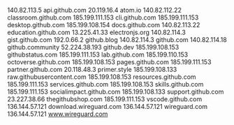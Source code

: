 140.82.113.5 api.github.com
20.119.16.4 atom.io
140.82.112.22 classroom.github.com
185.199.111.153 cli.github.com
185.199.111.153 desktop.github.com
185.199.108.154 docs.github.com
140.82.113.22 education.github.com
13.225.41.33 electronjs.org
140.82.114.3 gist.github.com
192.0.66.2 github.blog
140.82.114.3 github.com
140.82.114.18 github.community
52.224.38.193 github.dev
185.199.108.153 githubstatus.com
185.199.111.153 lab.github.com
185.199.110.153 octoverse.github.com
185.199.108.153 pages.github.com
185.199.111.153 partner.github.com
20.118.48.3 primer.style
185.199.108.133 raw.githubusercontent.com
185.199.108.153 resources.github.com
185.199.111.153 services.github.com
185.199.108.153 skills.github.com
185.199.111.153 socialimpact.github.com
185.199.108.133 support.github.com
23.227.38.66 thegithubshop.com
185.199.111.153 vscode.github.com
136.144.57.121 download.wireguard.com
136.144.57.121 wireguard.com
136.144.57.121 www.wireguard.com
